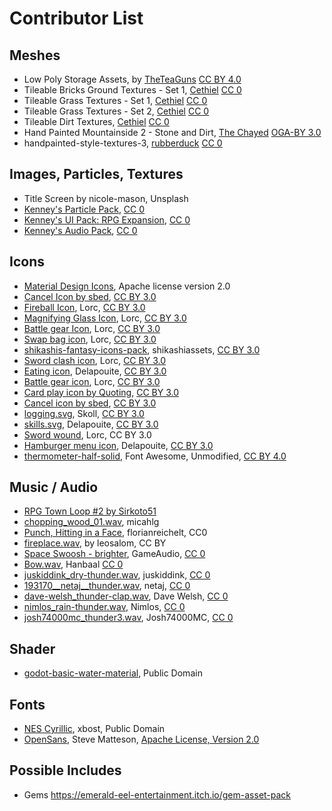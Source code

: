 # Contributor List

## Meshes

* Low Poly Storage Assets, by [TheTeaGuns](https://twitter.com/TheTeaGuns) [CC BY 4.0](https://creativecommons.org/licenses/by/4.0/)
* Tileable Bricks Ground Textures - Set 1, [Cethiel](https://opengameart.org/content/tileable-bricks-ground-textures-set-1) [CC 0](http://creativecommons.org/publicdomain/zero/1.0/)
* Tileable Grass Textures - Set 1, [Cethiel](https://opengameart.org/content/tileable-grass-textures-set-1) [CC 0](http://creativecommons.org/publicdomain/zero/1.0/)
* Tileable Grass Textures - Set 2, [Cethiel](https://opengameart.org/content/tileable-grass-textures-set-2) [CC 0](http://creativecommons.org/publicdomain/zero/1.0/)
* Tileable Dirt Textures, [Cethiel](https://opengameart.org/content/tileable-dirt-textures) [CC 0](http://creativecommons.org/publicdomain/zero/1.0/)
* Hand Painted Mountainside 2 - Stone and Dirt, [The Chayed](https://opengameart.org/content/hand-painted-mountainside-2-stone-and-dirt) [OGA-BY 3.0](http://opengameart.org/content/oga-by-30-faq)
* handpainted-style-textures-3, [rubberduck](https://opengameart.org/content/2k-handpainted-style-textures) [CC 0](http://creativecommons.org/publicdomain/zero/1.0/)


## Images, Particles, Textures

* Title Screen by nicole-mason, Unsplash
* [Kenney's Particle Pack](https://www.kenney.nl/assets/particle-pack), [CC 0](http://creativecommons.org/publicdomain/zero/1.0/)
* [Kenney's UI Pack: RPG Expansion](https://www.kenney.nl/assets/ui-pack-rpg-expansion), [CC 0](http://creativecommons.org/publicdomain/zero/1.0/)
* [Kenney's Audio Pack](https://kenney.nl/assets/ui-audio), [CC 0](http://creativecommons.org/publicdomain/zero/1.0/)

## Icons

* [Material Design Icons](https://material.io), Apache license version 2.0
* [Cancel Icon by sbed](http://opengameart.org/content/95-game-icons), [CC BY 3.0](http://creativecommons.org/licenses/by/3.0/)
* [Fireball Icon](https://game-icons.net/1x1/lorc/fireball.html), Lorc, [CC BY 3.0](http://creativecommons.org/licenses/by/3.0/)
* [Magnifying Glass Icon](https://game-icons.net/1x1/lorc/magnifying-glass.html), Lorc, [CC BY 3.0](http://creativecommons.org/licenses/by/3.0/)
* [Battle gear Icon](https://game-icons.net/1x1/lorc/magnifying-glass.html), Lorc, [CC BY 3.0](http://creativecommons.org/licenses/by/3.0/)
* [Swap bag icon](https://game-icons.net/1x1/lorc/swap-bag.html), Lorc, [CC BY 3.0](http://creativecommons.org/licenses/by/3.0/)
* [shikashis-fantasy-icons-pack](https://shikashiassets.itch.io/shikashis-fantasy-icons-pack), shikashiassets, [CC BY 3.0](http://creativecommons.org/licenses/by/3.0/)
* [Sword clash icon](https://game-icons.net/1x1/lorc/sword-clash.html), Lorc, [CC BY 3.0](http://creativecommons.org/licenses/by/3.0/)
* [Eating icon](https://game-icons.net/1x1/delapouite/eating.html), Delapouite, [CC BY 3.0](http://creativecommons.org/licenses/by/3.0/)
* [Battle gear icon](https://game-icons.net/1x1/lorc/sword-clash.html), Lorc, [CC BY 3.0](http://creativecommons.org/licenses/by/3.0/)
* [Card play icon by Quoting](https://game-icons.net/1x1/quoting/card-play.html),  [CC BY 3.0](http://creativecommons.org/licenses/by/3.0/)
* [Cancel icon by sbed](https://game-icons.net/1x1/sbed/cancel.html), [CC BY 3.0](http://creativecommons.org/licenses/by/3.0/)
* [logging.svg](https://game-icons.net/1x1/skoll/logging.html), Skoll, [CC BY 3.0](http://creativecommons.org/licenses/by/3.0/)
* [skills.svg](https://game-icons.net/1x1/skoll/logging.html), Delapouite, [CC BY 3.0](http://creativecommons.org/licenses/by/3.0/)
* [Sword wound](https://game-icons.net/1x1/lorc/sword-wound.html), Lorc, CC BY 3.0
* [Hamburger menu icon](https://game-icons.net/1x1/delapouite/hamburger-menu.html), Delapouite, [CC BY 3.0](http://creativecommons.org/licenses/by/3.0/)
* [thermometer-half-solid](https://fontawesome.com/icons/thermometer-half?style=solid), Font Awesome, Unmodified, [CC BY 4.0](https://fontawesome.com/license)

## Music / Audio

* [RPG Town Loop #2 by Sirkoto51](https://freesound.org/people/Sirkoto51/sounds/349179/)
* [chopping_wood_01.wav](https://freesound.org/people/micahlg/sounds/421928/), micahlg
* [Punch, Hitting in a Face](https://freesound.org/people/florianreichelt/sounds/460509/), florianreichelt, CC0
* [fireplace.wav](https://freesound.org/people/leosalom/sounds/234288/), by leosalom, CC BY
* [Space Swoosh - brighter](https://freesound.org/people/GameAudio/sounds/220191/), GameAudio, [CC 0](http://creativecommons.org/publicdomain/zero/1.0/)
* [Bow.wav](https://freesound.org/people/Hanbaal/sounds/178872/), Hanbaal [CC 0](http://creativecommons.org/publicdomain/zero/1.0/)
* [juskiddink_dry-thunder.wav](https://freesound.org/people/juskiddink/sounds/101933/), juskiddink, [CC 0](http://creativecommons.org/publicdomain/zero/1.0/)
* [193170__netaj__thunder.wav](https://freesound.org/people/netaj/sounds/193170/), netaj, [CC 0](http://creativecommons.org/publicdomain/zero/1.0/)
* [dave-welsh_thunder-clap.wav](https://freesound.org/people/Dave%20Welsh/sounds/194364), Dave Welsh, [CC 0](http://creativecommons.org/publicdomain/zero/1.0/)
* [nimlos_rain-thunder.wav](https://freesound.org/people/Nimlos/sounds/359151/), Nimlos, [CC 0](http://creativecommons.org/publicdomain/zero/1.0/)
* [josh74000mc_thunder3.wav](https://freesound.org/people/Josh74000MC/sounds/475094/), Josh74000MC, [CC 0](http://creativecommons.org/publicdomain/zero/1.0/)

## Shader

* [godot-basic-water-material](https://github.com/Maujoe/godot-basic-water-material), Public Domain

## Fonts

* [NES Cyrillic](http://www.pentacom.jp/pentacom/bitfontmaker2/gallery/?id=234), xbost, Public Domain
* [OpenSans](https://fonts.google.com/specimen/Open+Sans), Steve Matteson, [Apache License, Version 2.0](http://www.apache.org/licenses/LICENSE-2.0)

## Possible Includes

* Gems https://emerald-eel-entertainment.itch.io/gem-asset-pack
